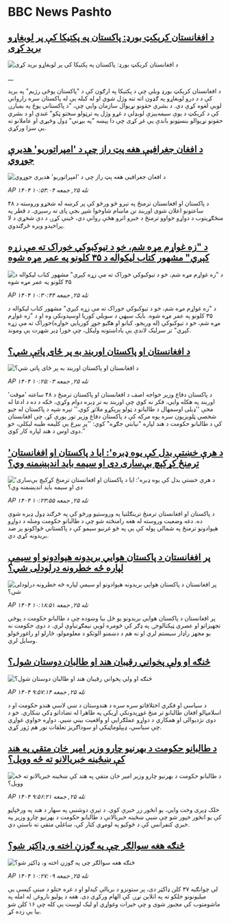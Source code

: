 # BBC News Pashto## [د افغانستان کرېکټ بورډ: پاکستان په پکتیکا کې پر لوبغاړو برید کړی](https://www.bbc.co.uk/pashto/live/c4gp5p4yzy9t?at_medium=RSS&at_campaign=rss?at_campaign=githubrss)![د افغانستان کرېکټ بورډ: پاکستان په پکتیکا کې پر لوبغاړو برید کړی](https://ichef.bbci.co.uk/ace/standard/240/cpsprodpb/af16/live/6311a990-aba9-11f0-963b-b5df01a4e6a5.jpg)__د افغانستان کرېکټ بورډ ویلي چې د پکتیکا په ارګون کې د "پاکستان پوځي رژيم" په برید کې د د درو لوبغاړو په ګډون اته تنه وژل شوي او له کبله یې له پاکستان سره راروانې لوبې لغوه کړې دي. د بشري حقونو نړیوال سازمان وايي چې، "د پاکستاني پوځ په بمبارۍ کې د کرېکټ د یوې سیمه‌ييزې لوبډلې د غړو وژل په ترټولو سختو ټکو" غندي او د بشري‌ حقونو نړیوالو بنسټونو باندې یې غږ کړی چې دا پېښه "په بېړني" ډول وڅېړي او عاملانو ته یې سزا ورکړي.## [د افغان جغرافیې هغه پټ راز چې د 'امپراتوریو' هدیرې جوړوي](https://www.bbc.com/pashto/articles/cwyk126vwx2o?at_medium=RSS&at_campaign=rss?at_campaign=githubrss)![د افغان جغرافیې هغه پټ راز چې د 'امپراتوریو' هدیرې جوړوي](https://ichef.bbci.co.uk/ace/ws/240/cpsprodpb/86e5/live/569a6cb0-ab36-11f0-b2a1-6f537f66f9aa.jpg)_AP ۱۴۰۴ تله ۲۵, جمعه ۱۰:۵۴:۰۴_د پاکستان او افغانستان ترمنځ په تېرو څو ورځو کې پر کرښه له شخړو وروسته د ۴۸ ساعتونو اعلان شوی اوربند نن ماښام شاوخوا شپږ بجې پای ته رسېږي. د قطر په منځګړیتوب د دواړو خواوو ترمنځ د خبرو اترو هڅې روانې دي، ځینې کړۍ د دې شخړې د لا پراخېدو وېره څرګندوي.## [د "زه غواړم مړه شم، خو د تيوكبوكي خوراک ته مې زړه کېږي" مشهور کتاب لیکواله د ۳۵ کلونو په عمر مړه شوه](https://www.bbc.com/pashto/articles/cn4j2pllvrvo?at_medium=RSS&at_campaign=rss?at_campaign=githubrss)![د "زه غواړم مړه شم، خو د تيوكبوكي خوراک ته مې زړه کېږي" مشهور کتاب لیکواله د ۳۵ کلونو په عمر مړه شوه](https://ichef.bbci.co.uk/ace/ws/240/cpsprodpb/8c8d/live/fda7cff0-ab42-11f0-86b3-2dd47a6542fa.png)_AP ۱۴۰۴ تله ۲۵, جمعه ۱۰:۳۰:۴۴_د "زه غواړم مړه شم، خو د تيوكبوكي خوراک ته مې زړه کېږي" مشهور کتاب لیکواله د ۳۵ کلونو په عمر مړه شوه.
بایک سیهي د سویلي کوریا اوسېدونکې وه او د "زه غواړم مړه شم، خو د تيوكبوكي (له وریجو، کبانو او هګیو جوړ کوریايي خواړه)خوراک ته مې زړه کېږي" تر سرلیک لاندې یې یاداښتونه ولیکل، چې خورا ډېر شهرت یې وموند.## [د افغانستان او پاکستان اوربند به پر ځای پاتې شي؟](https://www.bbc.com/pashto/articles/c4g3pzyjjj0o?at_medium=RSS&at_campaign=rss?at_campaign=githubrss)![د افغانستان او پاکستان اوربند به پر ځای پاتې شي؟](https://ichef.bbci.co.uk/ace/ws/240/cpsprodpb/82ab/live/80a99000-ab43-11f0-ba75-093eca1ac29b.jpg)_AP ۱۴۰۴ تله ۲۵, جمعه ۱۰:۲۵:۰۳_د پاکستان دفاع وزیر خواجه اصف د افغانستان او پاکستان ترمنځ د ۴۸ ساعته 'موقت' اوربند په هکله وايي، فکر نه کوي چې اوربند به تر ډېره دوام وکړي، ځکه د ده د ادعا له مخې ''ډیلی اوسمهال د طالبانو د ټولو پرېکړو ملاتړ کوي.''
تېره شپه د پاکستان له جیو شخصي ټلویزیون سره یوه مرکه کې د پاکستان دفاع وزیر تور پورې کړ، چې افغانستان کې د طالبانو حکومت د هند لپاره "نیابتي جګړه" کوي: ''پر بیرغ یې کلیمه طیبه لیکلې، خو دوی اوس د هند لپاره کار کوي.''## ['د هرې خښتې بدل کې یوه ډبره': ایا د پاکستان او افغانستان ترمنځ کړکېچ بې‌ساری دی او سیمه باید اندېښمنه وي؟](https://www.bbc.com/pashto/articles/cj97jldp97ro?at_medium=RSS&at_campaign=rss?at_campaign=githubrss)!['د هرې خښتې بدل کې یوه ډبره': ایا د پاکستان او افغانستان ترمنځ کړکېچ بې‌ساری دی او سیمه باید اندېښمنه وي؟](https://ichef.bbci.co.uk/ace/ws/240/cpsprodpb/50ce/live/52e5b630-ab43-11f0-aa13-0b0479f6f42a.jpg)_AP ۱۴۰۴ تله ۲۵, جمعه ۱۰:۲۳:۵۵_د پاکستان او افغانستان ترمنځ ترینګلتیا په وروستیو ورځو کې په څرګند ډول ډېره شوې ده.
دغه وضعیت وروسته له هغه رامنځته شو چې د طالبانو حکومت ومنله د دواړو هېوادونو ترمنځ په شمالي پوله کې یې په څو غرنیو سیمو کې د پاکستاني ځواکونو پر ضد بریدونه کړي دي.## [پر افغانستان د پاکستان هوايي بريدونه هېوادونو او سيمې لپاره څه خطرونه درلودلی شي؟](https://www.bbc.com/pashto/articles/c78n8v353v2o?at_medium=RSS&at_campaign=rss?at_campaign=githubrss)![پر افغانستان د پاکستان هوايي بريدونه هېوادونو او سيمې لپاره څه خطرونه درلودلی شي؟](https://ichef.bbci.co.uk/ace/ws/240/cpsprodpb/a833/live/9aba0980-ab42-11f0-aa13-0b0479f6f42a.jpg)_AP ۱۴۰۴ تله ۲۵, جمعه ۱۰:۱۸:۵۱_پر افغانستان د پاکستان هوايي بريدونو يو ځل بیا وښوده چې د طالبانو حکومت د پوځي تجهيزاتو او عصري ټېکنالوجۍ په ډګر کې څومره لويې نيمګړتياوې لري. د دوی حکومت نه يو مجهز راډار سیستم لري او نه هم د دښمنو الوتکو د معلومولو، څارلو او راغورځولو وسايل لري.## [څنګه او ولې پخواني رقيبان هند او طالبان دوستان شول؟](https://www.bbc.com/pashto/articles/c4gwl6erdnro?at_medium=RSS&at_campaign=rss?at_campaign=githubrss)![څنګه او ولې پخواني رقيبان هند او طالبان دوستان شول؟](https://ichef.bbci.co.uk/ace/ws/240/cpsprodpb/247b/live/8697e720-a9a7-11f0-b741-177e3e2c2fc7.jpg)_AP ۱۴۰۴ تله ۲۵, جمعه ۹:۵۷:۱۴_د سياسي او فکري اختلافاتو سره سره د هندوستان د ښي لاسي هندو حکومت او د اسلامپالو افغان طالبانو تر منځ غوړېدونکې اړيکې په ظاهرا له تضاداتو ډکې ښکاري. خو د دوی نژدېوالی او همکاري د دواړو عملګرايي او واقعيت بيني ښيي. دواړه خواوې غواړي چې سياسي، ډېپلوماټيکي او سوداګريز تعلقات نور هم ژور کړي.## [ د طالبانو حکومت د بهرنیو چارو وزیر امیر خان متقي په هند کې ښځینه خبریالانو ته څه وویل؟](https://www.bbc.com/pashto/articles/cvgdww0rpxpo?at_medium=RSS&at_campaign=rss?at_campaign=githubrss)![ د طالبانو حکومت د بهرنیو چارو وزیر امیر خان متقي په هند کې ښځینه خبریالانو ته څه وویل؟](https://ichef.bbci.co.uk/ace/ws/240/cpsprodpb/9c44/live/cfc40280-a907-11f0-92db-77261a15b9d2.jpg)_AP ۱۴۰۴ تله ۲۵, جمعه ۹:۵۶:۲۱_خلک ډېری وخت وایي، یو انځور زر خبرې کوي. د تېرې دوشنبې په سهار د هند په ورځپاڼو کې یو انځور خپور شو چې ښيي ښځینه خبریالانې د طالبانو حکومت د بهرنیو چارو وزیر ‍په خبري کنفرانس کې د څوکیو په لومړي کتار کې، ښاغلي متقي ته ناستې دي.## [څنګه هغه سوالګر چې په ګوزڼ اخته و، ډاکټر شو؟](https://www.bbc.com/pashto/articles/cjr5rx9jl53o?at_medium=RSS&at_campaign=rss?at_campaign=githubrss)![څنګه هغه سوالګر چې په ګوزڼ اخته و، ډاکټر شو؟](https://ichef.bbci.co.uk/ace/ws/240/cpsprodpb/097d/live/3a2e33c0-a764-11f0-92db-77261a15b9d2.jpg)_AP ۱۴۰۴ تله ۲۵, جمعه ۱۰:۲۷:۰۹_لي چوانګیه ۳۷ کلن ډاکټر دی، پر ستونزو د بریالي کېدلو او د غره ختلو د مینې کیسې یې میلیونونو خلکو ته په انلاین نړۍ کې الهام ورکړی دی. هغه د پولیو ناروغۍ له امله په ماشومتوب کې مجبور شوی و چې خیرات وغواړي او لیک لوست یې کله چې ۱۶ کلن شو بیا یې زده کړ.